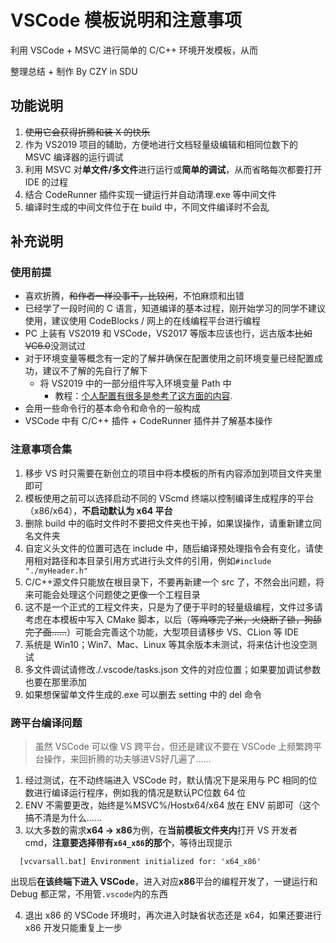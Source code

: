 # VSCode 模板说明和注意事项

利用 VSCode + MSVC 进行简单的 C/C++ 环境开发模板，从而

整理总结 + 制作 By CZY in SDU

## 功能说明

1. ~~使用它会获得折腾和装 X 的快乐~~
2. 作为 VS2019 项目的辅助，方便地进行文档轻量级编辑和相同位数下的 MSVC 编译器的运行调试
3. 利用 MSVC 对**单文件/多文件**进行运行或**简单的调试**，从而省略每次都要打开 IDE 的过程
4. 结合 CodeRunner 插件实现一键运行并自动清理.exe 等中间文件
5. 编译时生成的中间文件位于在 build 中，不同文件编译时不会乱

## 补充说明

### 使用前提

- 喜欢折腾，~~和作者一样没事干，比较闲~~，不怕麻烦和出错
- 已经学了一段时间的 C 语言，知道编译的基本过程，刚开始学习的同学不建议使用，建议使用 CodeBlocks / 网上的在线编程平台进行编程
- PC 上装有 VS2019 和 VSCode，VS2017 等版本应该也行，远古版本~~比如 VC6.0~~没测试过
- 对于环境变量等概念有一定的了解并确保在配置使用之前环境变量已经配置成功，建议不了解的先自行了解下
  - 将 VS2019 中的一部分组件写入环境变量 Path 中
    - 教程：[个人配置有很多是参考了这方面的内容](https://www.jianshu.com/p/486ee30913b7). 
- 会用一些命令行的基本命令和命令的一般构成
- VSCode 中有 C/C++ 插件 + CodeRunner 插件并了解基本操作

### 注意事项合集

1. 移步 VS 时只需要在新创立的项目中将本模板的所有内容添加到项目文件夹里即可
2. 模板使用之前可以选择启动不同的 VScmd 终端以控制编译生成程序的平台（x86/x64），**不启动默认为 x64 平台**
3. 删除 build 中的临时文件时不要把文件夹也干掉，如果误操作，请重新建立同名文件夹
4. 自定义头文件的位置可选在 include 中，随后编译预处理指令会有变化，请使用相对路径和本目录引用方式进行头文件的引用，例如`#include "./myHeader.h"`
5. C/C++源文件只能放在根目录下，不要再新建一个 src 了，不然会出问题，将来可能会处理这个问题使之更像一个工程目录
6. 这不是一个正式的工程文件夹，只是为了便于平时的轻量级编程，文件过多请考虑在本模板中写入 CMake 脚本，以后（~~等鸡啄完了米，火烧断了锁，狗舔完了面……~~）可能会完善这个功能，大型项目请移步 VS、CLion 等 IDE
7. 系统是 Win10；Win7、Mac、Linux 等其余版本未测试，将来估计也没空测试
8. 多文件调试请修改./.vscode/tasks.json 文件的对应位置；如果要加调试参数也要在那里添加
9. 如果想保留单文件生成的.exe 可以删去 setting 中的 del 命令

### 跨平台编译问题

> 虽然 VSCode 可以像 VS 跨平台，但还是建议不要在 VSCode 上频繁跨平台操作，来回折腾的功夫够进VS好几遍了……

1. 经过测试，在不动终端进入 VSCode 时，默认情况下是采用与 PC 相同的位数进行编译运行程序，例如我的情况是默认PC位数 64 位
2. ENV 不需要更改，始终是%MSVC%/Hostx64/x64 放在 ENV 前即可（这个搞不清是为什么……
3. 以大多数的需求**x64 -> x86**为例，在**当前模板文件夹内**打开 VS 开发者 cmd，**注意要选择带有`x64_x86`的那个**，等待出现提示

```shell
  [vcvarsall.bat] Environment initialized for: 'x64_x86'
```

出现后**在该终端下进入 VSCode**，进入对应**x86**平台的编程开发了，一键运行和 Debug 都正常，不用管`.vscode`内的东西

4. 退出 x86 的 VSCode 环境时，再次进入时缺省状态还是 x64，如果还要进行 x86 开发只能重复上一步
